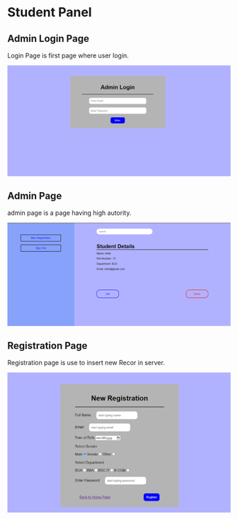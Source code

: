 # Student Panel

## Admin Login Page
Login Page is first page where user login.

![Admin Login Page image design](images/Login-Form.png)

## Admin Page
admin page is a page having high autority.

![Admin Page image design](images/Admin-page.png)

## Registration Page
Registration page is use to insert new Recor in server.

![Registration Page image design](images/Registration-form.png)
